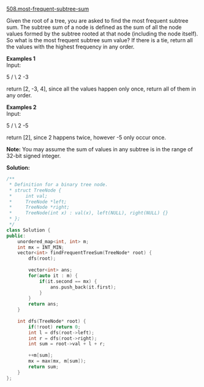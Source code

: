 [508.most-frequent-subtree-sum](https://leetcode.com/problems/most-frequent-subtree-sum/)  

Given the root of a tree, you are asked to find the most frequent subtree sum. The subtree sum of a node is defined as the sum of all the node values formed by the subtree rooted at that node (including the node itself). So what is the most frequent subtree sum value? If there is a tie, return all the values with the highest frequency in any order.

**Examples 1**  
Input:

  5
 /  \\
2   -3

return \[2, -3, 4\], since all the values happen only once, return all of them in any order.

**Examples 2**  
Input:

  5
 /  \\
2   -5

return \[2\], since 2 happens twice, however -5 only occur once.

**Note:** You may assume the sum of values in any subtree is in the range of 32-bit signed integer.  



**Solution:**  

```cpp
/**
 * Definition for a binary tree node.
 * struct TreeNode {
 *     int val;
 *     TreeNode *left;
 *     TreeNode *right;
 *     TreeNode(int x) : val(x), left(NULL), right(NULL) {}
 * };
 */
class Solution {
public:
    unordered_map<int, int> m;
    int mx = INT_MIN;
    vector<int> findFrequentTreeSum(TreeNode* root) {
        dfs(root);
        
        vector<int> ans;
        for(auto it : m) {
            if(it.second == mx) {
                ans.push_back(it.first);
            }
        }
        return ans;
    }
    
    int dfs(TreeNode* root) {
        if(!root) return 0;
        int l = dfs(root->left);
        int r = dfs(root->right);
        int sum = root->val + l + r;
        
        ++m[sum];
        mx = max(mx, m[sum]);
        return sum;
    }
};
```
      